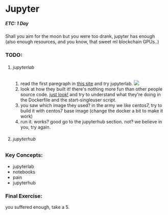 # Jupyter
##### ETC: 1 Day

Shall you aim for the moon but you were too drank, jupyter has enough (also enough resources, and you know, that sweet ml blockchain GPUs..)<br>

### TODO:
1. ###### jupyterlab
    1. read the first paregraph in [this site](https://jupyter.org/index.html) and try jupyterlab. 
    ![](https://i.pinimg.com/originals/cb/c2/4f/cbc24f8a36110d636dbe32a60f6772c1.jpg) 
    2. look at how they built it! there's nothing more fun than other people source code. [just look!](https://github.com/jupyter/docker-stacks/tree/master/base-notebook) and try to understand what they're doing in the Dockerfile and the start-singleuser script.
    3. you saw which image they used? in the army we like centos7, try to build it with centos7 base image (change the docker a bit to make it work)
    4. run it. works? good go to the jupyterhub section. not? we believe in you, try again.  
2. ###### jupyterhub      
        
### Key Concepts:
-   jupyterlab
- notebooks
- pain
- jupyterhub

### Final Exercise:
you suffered enough, take a 5.
